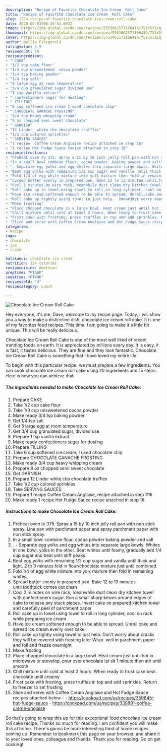 ```yaml
---
description: "Recipe of Favorite Chocolate Ice Cream  Roll Cake"
title: "Recipe of Favorite Chocolate Ice Cream  Roll Cake"
slug: 1754-recipe-of-favorite-chocolate-ice-cream-roll-cake
date: 2020-05-01T06:39:54.093Z
image: https://img-global.cpcdn.com/recipes/5553862571196416/751x532cq70/chocolate-ice-cream-roll-cake-recipe-main-photo.jpg
thumbnail: https://img-global.cpcdn.com/recipes/5553862571196416/751x532cq70/chocolate-ice-cream-roll-cake-recipe-main-photo.jpg
cover: https://img-global.cpcdn.com/recipes/5553862571196416/751x532cq70/chocolate-ice-cream-roll-cake-recipe-main-photo.jpg
author: Nellie Fitzgerald
ratingvalue: 3.9
reviewcount: 10
recipeingredient:
- " CAKE"
- "1/2 cup cake flour"
- "1/3 cup unsweetened  cocoa powder"
- "3/4 tsp baking powder"
- "1/4 tsp salt"
- "5 large egg at room temperature"
- "3/4 cup granulated sugar divided use"
- "1 tsp vanilla extract"
- " confectioners sugar for dusting"
- " FILLING"
- "6 cup softened ice cream I used chocolate chip"
- " CHOCOLATE GANACHE FROSTING"
- "3/4 cup heavy whipping cream"
- "8 oz chopped semi sweet chocolate"
- " GARNISH"
- "12 Lindor  white cho chocolate truffles"
- "1/2 cup colored sprinkles"
- " SERVING SAUCES"
- "1 recipe  Coffee Cream Anglaise recipe attached in step 16"
- "1 recipe Hot Fudge Sauce recipe attached in step 16"
recipeinstructions:
- "Preheat oven to 375. Spray a 15 by 10 inch jelly roll.pan with non stick spray. Line pan with parchment paper and spray parchment paper with non stick spray."
- "In a small bowl combine flour, cocoa powder  baking powder and salt"
- ". Separate egg yolks and egg whites into separate large bowls. Whites in one bowl, yolks in the other. Beat whites until foamy, gradually add 1/4 cup sugar and beat until stiff peaks."
- "Beat egg yolks with remaining 1/2 cup sugar and vanilla until thick and light, 2 to 3 minutes.fold in flour/chocolate mixture just until combined"
- "Fold 1/4 of egg white mixture into yolk mixture then fold in remaining whites"
- "Spread batter evenly in prepared pan. Bake 12 to 13 minutes until.toothpick comes out clean"
- "Cool 2 minutes on wire rack, meanwhile dust clean dry kitchen towel with confectioners sugar. Run a small sharp knives around edges of cake to release any stuck pieces. Invert cake on prepared kitchen towel and carefully peel of parchment paper"
- "Roll cake up in towel.using towel to roll.in long cylinder, cool on rack while preparing ice cream"
- "Have ice cream.softened enough to be able to spread. Unroll.cake and spread ice cream.evenly over cake"
- "Roll cake up tightly using towel to just help.  Don&#39;t worry about cracks they will be covered with frosting later Wrap. well in parchment paper and foil and frezze overnight"
- "Make frosting"
- "Place chopped chocolate in a large bowl. Heat cream just until hot in microwave or stovetop, pour over chocolate let sit 1 minute then stir until smooth"
- "Chill mixture until cold at least 2 hours. When ready to frost cake beat. chocolate until creamy"
- "Frost cake with frosting, press truffles in top and add sprinkles. Return to freezer to set frosting"
- "Slice and serve with Coffee Cream Anglaise and Hot Fudge Sauce recipes attached below  https://cookpad.com/us/recipes/359845-hot-fudge-sauce https://cookpad.com/us/recipes/339891-coffee-creme-anglaise"
categories:
- Recipe
tags:
- chocolate
- ice
- cream

katakunci: chocolate ice cream 
nutrition: 114 calories
recipecuisine: American
preptime: "PT36M"
cooktime: "PT49M"
recipeyield: "4"
recipecategory: Lunch

---
```



![Chocolate Ice Cream  Roll Cake](https://img-global.cpcdn.com/recipes/5553862571196416/751x532cq70/chocolate-ice-cream-roll-cake-recipe-main-photo.jpg)

Hey everyone, it's me, Dave, welcome to my recipe page. Today, I will show you a way to make a distinctive dish, chocolate ice cream  roll cake. It is one of my favorites food recipes. This time, I am going to make it a little bit unique. This will be really delicious.



Chocolate Ice Cream  Roll Cake is one of the most well liked of recent trending foods on earth. It is appreciated by millions every day. It is easy, it is fast, it tastes delicious. They are fine and they look fantastic. Chocolate Ice Cream  Roll Cake is something that I have loved my entire life.


To begin with this particular recipe, we must prepare a few ingredients. You can cook chocolate ice cream  roll cake using 20 ingredients and 15 steps. Here is how you can achieve that.

<!--inarticleads1-->

##### The ingredients needed to make Chocolate Ice Cream  Roll Cake:

1. Prepare  CAKE
1. Take 1/2 cup cake flour
1. Take 1/3 cup unsweetened  cocoa powder
1. Make ready 3/4 tsp baking powder
1. Get 1/4 tsp salt
1. Get 5 large egg at room temperature
1. Get 3/4 cup granulated sugar, divided use
1. Prepare 1 tsp vanilla extract
1. Make ready  confectioners sugar for dusting
1. Prepare  FILLING
1. Take 6 cup softened ice cream, I used chocolate chip
1. Prepare  CHOCOLATE GANACHE FROSTING
1. Make ready 3/4 cup heavy whipping cream
1. Prepare 8 oz chopped semi sweet chocolate
1. Get  GARNISH
1. Prepare 12 Lindor  white cho chocolate truffles
1. Take 1/2 cup colored sprinkles
1. Take  SERVING SAUCES
1. Prepare 1 recipe  Coffee Cream Anglaise, recipe attached in step #16
1. Make ready 1 recipe Hot Fudge Sauce recipe attached in step 16




<!--inarticleads2-->

##### Instructions to make Chocolate Ice Cream  Roll Cake:

1. Preheat oven to 375. Spray a 15 by 10 inch jelly roll.pan with non stick spray. Line pan with parchment paper and spray parchment paper with non stick spray.
1. In a small bowl combine flour, cocoa powder  baking powder and salt
1. . - Separate egg yolks and egg whites into separate large bowls. Whites in one bowl, yolks in the other. Beat whites until foamy, gradually add 1/4 cup sugar and beat until stiff peaks.
1. Beat egg yolks with remaining 1/2 cup sugar and vanilla until thick and light, 2 to 3 minutes.fold in flour/chocolate mixture just until combined
1. Fold 1/4 of egg white mixture into yolk mixture then fold in remaining whites
1. Spread batter evenly in prepared pan. Bake 12 to 13 minutes until.toothpick comes out clean
1. Cool 2 minutes on wire rack, meanwhile dust clean dry kitchen towel with confectioners sugar. Run a small sharp knives around edges of cake to release any stuck pieces. Invert cake on prepared kitchen towel and carefully peel of parchment paper
1. Roll cake up in towel.using towel to roll.in long cylinder, cool on rack while preparing ice cream
1. Have ice cream.softened enough to be able to spread. Unroll.cake and spread ice cream.evenly over cake
1. Roll cake up tightly using towel to just help.  Don&#39;t worry about cracks they will be covered with frosting later Wrap. well in parchment paper and foil and frezze overnight
1. Make frosting
1. Place chopped chocolate in a large bowl. Heat cream just until hot in microwave or stovetop, pour over chocolate let sit 1 minute then stir until smooth
1. Chill mixture until cold at least 2 hours. When ready to frost cake beat. chocolate until creamy
1. Frost cake with frosting, press truffles in top and add sprinkles. Return to freezer to set frosting
1. Slice and serve with Coffee Cream Anglaise and Hot Fudge Sauce recipes attached below -  - https://cookpad.com/us/recipes/359845-hot-fudge-sauce - https://cookpad.com/us/recipes/339891-coffee-creme-anglaise




So that's going to wrap this up for this exceptional food chocolate ice cream  roll cake recipe. Thanks so much for reading. I am confident you will make this at home. There's gonna be more interesting food at home recipes coming up. Remember to bookmark this page on your browser, and share it to your loved ones, colleague and friends. Thank you for reading. Go on get cooking!
